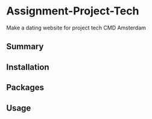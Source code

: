# Assignment-Project-Tech
Make a dating website for project tech CMD Amsterdam 

## Summary


## Installation


## Packages

## Usage
